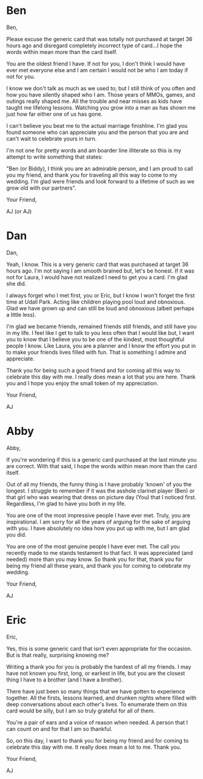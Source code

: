 # Ben

Ben,

Please excuse the generic card that was totally not purchased at target 36 hours ago and disregard completely incorrect
type of card...I hope the words within mean more than the card itself.

You are the oldest friend I have. If not for you, I don't think I would have ever met everyone else and I am certain I
would not be who I am today if not for you.

I know we don't talk as much as we used to; but I still think of you often and how you have silently shaped who I am.
Those years of MMOs, games, and outings really shaped me. All the trouble and near misses as kids have taught me
lifelong lessons. Watching you grow into a man as has shown me just how far either one of us has gone.

I can't believe you beat me to the actual marriage finishline. I'm glad you found someone who can appreciate you and the
person that you are and can't wait to celebrate yours in turn.

I'm not one for pretty words and am boarder line illiterate so this is my attempt to write something that states:

"Ben (or Biddy), I think you are an admirable person, and I am proud to call you my friend, and thank you for traveling
all this way to come to my wedding. I'm glad were friends and look forward to a lifetime of such as we grow old with our
partners".

Your Friend,

AJ (or AJ)

# Dan

Dan,

Yeah, I know. This is a very generic card that was purchased at target 36 hours ago. I'm not saying I am smooth brained
but, let's be honest. If it was not for Laura, I would have not realized I need to get you a card. I'm glad she did.

I always forget who I met first, you or Eric, but I know I won't forget the first time at Udall Park. Acting like
children playing pool loud and obnoxious. Glad we have grown up and can still be loud and obnoxious (albeit perhaps a
little less).

I'm glad we became friends, remained friends still friends, and still have you in my life. I feel like I get to talk to
you less often that I would like but, I want you to know that I believe you to be one of the kindest, most thoughtful
people I know. Like Laura, you are a planner and I know the effort you put in to make your friends lives filled with
fun. That is something I admire and appreciate.

Thank you for being such a good friend and for coming all this way to celebrate this day with me. I really does mean a
lot that you are here. Thank you and I hope you enjoy the small token of my appreciation.

Your Friend,

AJ

# Abby

Abby,

If you're wondering if this is a generic card purchased at the last minute you are correct. With that said, I
hope the words within mean more than the card itself.

Out of all my friends, the funny thing is I have probably 'known' of you the longest. I struggle to remember if it was
the asshole clarinet player (Ben) or that girl who was wearing that dress on picture day (You) that I noticed first.
Regardless, I'm glad to have you both in my life.

You are one of the most impressive people I have ever met. Truly, you are inspirational. I am sorry for all the years of
arguing for the sake of arguing with you. I have absolutely no idea how you put up with me, but I am glad you did.

You are one of the most genuine people I have ever met. The call you recently made to me stands testament to that fact.
It was appreciated (and needed) more than you may know. So thank you for that, thank you for being my friend all these
years, and thank you for coming to celebrate my wedding.

Your Friend,

AJ

# Eric

Eric,

Yes, this is some generic card that isn't even appropriate for the occasion. But is that really, surprising knowing me?

Writing a thank you for you is probably the hardest of all my friends. I may have not known you first, long, or earliest
in life, but you are the closest thing I have to a brother (and I have a brother).

There have just been so many things that we have gotten to experience together. All the firsts, lessons learned, and
drunken nights where filled with deep conversations about each other's lives. To enumerate them on this card would be
silly, but I am so truly grateful for all of them.

You're a pair of ears and a voice of reason when needed. A person that I can count on and for that I am so thankful.

So, on this day, I want to thank you for being my friend and for coming to celebrate this day with me. It really does
mean a lot to me. Thank you.

Your Friend,

AJ
